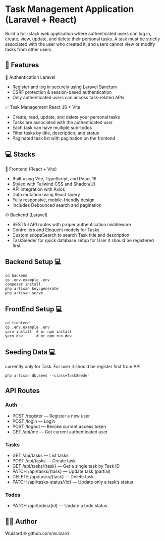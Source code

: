 # Task Management Application (Laravel + React)

Build a full-stack web application where authenticated users can log in, create, view, update, and delete their personal tasks. A task must be strictly associated with the user who created it, and users cannot view or modify tasks from other users.

## 🚀 Features

🔐 Authentication Laravel

- Register and log in securely using Laravel Sanctum
- CSRF protection & session-based authentication
- Only authenticated users can access task-related APIs

✅ Task Management React JS + Vite

- Create, read, update, and delete your personal tasks
- Tasks are associated with the authenticated user
- Each task can have multiple sub-todos
- Filter tasks by title, description, and status
- Paginated task list with pagination on the frontend

## 💻 Stacks

🧠 Frontend (React + Vite)

- Built using Vite, TypeScript, and React 19
- Styled with Tailwind CSS and Shadcn/UI
- API integration with Axios
- Data mutation using React Query
- Fully responsive, mobile-friendly design
- Includes Debounced search and pagination

⚙️ Backend (Laravel)

- RESTful API routes with proper authentication middleware
- Controllers and Eloquent models for Tasks
- Custom scopeSearch to search Task title and description
- TaskSeeder for quick database setup for User it should be registered first

## Backend Setup 💻

```
cd backend
cp .env.example .env
composer install
php artisan key:generate
php artisan serve
```

## FrontEnd Setup 💻

```
cd frontend
cp .env.example .env
yarn install  # or npm install
yarn dev      # or npm run dev
```

## Seeding Data 💻

currently only for Task. For user it should be register first from API

```
php artisan db:seed --class=TaskSeeder
```

## API Routes

### Auth

- POST /register — Register a new user
- POST /login — Login
- POST /logout — Revoke current access token
- GET /api/me — Get current authenticated user

### Tasks

- GET /api/tasks — List tasks
- POST /api/tasks — Create task
- GET /api/tasks/{task} — Get a single task by Task ID
- PATCH /api/tasks/{task} — Update task (partial)
- DELETE /api/tasks/{task} — Delete task
- PATCH /api/tasks-status/{id} — Update only a task’s status

### Todos

- PATCH /api/todos/{id} — Update a todo status

## 👨‍💻 Author

Wuizard
🌐 github.com/wuizard
